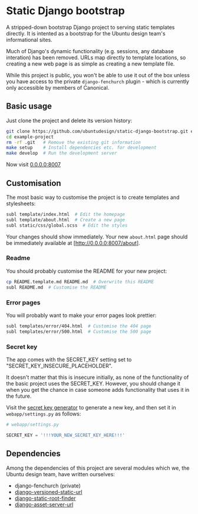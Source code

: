 Static Django bootstrap
===

A stripped-down bootstrap Django project to serving static templates directly.
It is intented as a bootstrap for the Ubuntu design team's informational sites.

Much of Django's dynamic functionality (e.g. sessions, any database interation)
has been removed. URLs map directly to template locations, so creating a new
web page is as simple as creating a new template file.

While this project is public, you won't be able to use it out of the box unless
you have access to the private `django-fenchurch` plugin - which is currently
only accessible by members of Canonical.

Basic usage
---

Just clone the project and delete its version history:

``` bash
git clone https://github.com/ubuntudesign/static-django-bootstrap.git example-project
cd example-project
rm -rf .git   # Remove the existing git information
make setup    # Install dependencies etc. for development
make develop  # Run the development server
```

Now visit [0.0.0.0:8007](http://0.0.0.0:8007)

Customisation
---

The most basic way to customise the project is to create templates and stylesheets:

``` bash
subl template/index.html  # Edit the homepage
subl template/about.html  # Create a new page
subl static/css/global.scss  # Edit the styles
```

Your changes should show immediately. Your new `about.html` page should be
immediately available at [http://0.0.0.0:8007/about].

### Readme

You should probably customise the README for your new project:

``` bash
cp README.template.md README.md  # Overwrite this README
subl README.md  # Customise the README
```

### Error pages

You will probably want to make your error pages look prettier:

``` bash
subl templates/error/404.html  # Customise the 404 page
subl templates/error/500.html  # Customise the 500 page
```

### Secret key

The app comes with the SECRET_KEY setting set to
"SECRET_KEY_INSECURE_PLACEHOLDER".

It doesn't matter that this is insecure initially, as none of the functionality
of the basic project uses the SECRET_KEY. However, you should change it when
you get the chance in case someone adds functionality that uses it in the
future.

Visit the
[secret key generator](http://www.miniwebtool.com/django-secret-key-generator/)
to generate a new key, and then set it in `webapp/settings.py` as follows:

``` python.py
# webapp/settings.py

SECRET_KEY = '!!!YOUR_NEW_SECRET_KEY_HERE!!!'
```

Dependencies
---

Among the dependencies of this project are several modules which we,
the Ubuntu design team, have written ourselves:

- django-fenchurch (private)
- [django-versioned-static-url](https://github.com/ubuntudesign/django-versioned-static-url)
- [django-static-root-finder](https://github.com/ubuntudesign/django-static-root-finder)
- [django-asset-server-url](https://github.com/ubuntudesign/django-asset-server-url)
